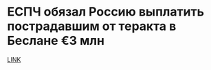 # ЕСПЧ обязал Россию выплатить пострадавшим от теракта в Беслане €3 млн



[LINK](https://varlamov.ru/2328586.html)